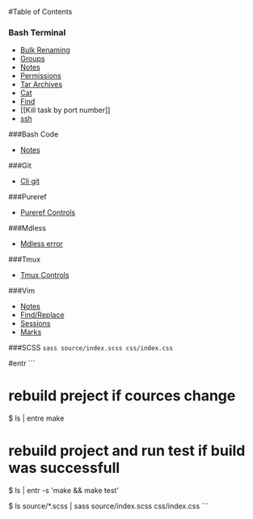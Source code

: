 #Table of Contents

### Bash Terminal
- [Bulk Renaming](./bash_terminal/linux__bulk_rename.md)
- [Groups](./bash_terminal/linux__groups.md)
- [Notes](./bash_terminal/notes_terminal_commands.md)
- [Permissions](./bash_terminal/linux__permission.md)
- [Tar Archives](./bash_terminal/linux__tar_archives.md)
- [Cat](./bash_terminal/cat.md)
- [Find](Find)
- [[Kill task by port number]]
- [ssh](ssh)

###Bash Code
- [Notes](./bash_script/notes_bash_scripting.md)

###Git
- [Cli git](./git/git.md)

###Pureref
- [Pureref Controls](./pureref/pureref_controls.md)

###Mdless
- [Mdless error](./mdless/mdless_error.md)

###Tmux
- [Tmux Controls](./tmux/controls.md)

###Vim
- [Notes](./vim/notes.md)
- [Find/Replace](./vim/vim_find_replace.md)
- [Sessions](Sessions)
- [Marks](Marks)

###SCSS
	```
	sass source/index.scss css/index.css
	```
	
#entr
	```
# rebuild preject if cources change
$ ls | entre make

# rebuild project and run test if build was successfull
$ ls | entr -s 'make && make test'

$ ls source/*.scss | sass source/index.scss css/index.css
	```
